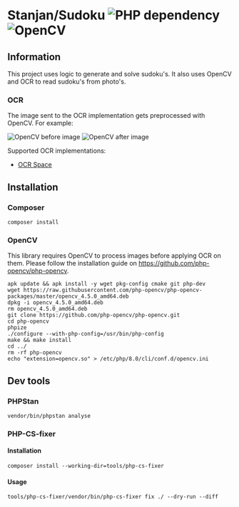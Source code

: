 # Stanjan/Sudoku ![PHP dependency](https://img.shields.io/badge/php-%3E%3D8.0-blue) ![OpenCV](https://img.shields.io/badge/opencv-%5E4.5-blue)

## Information
This project uses logic to generate and solve sudoku's. It also uses OpenCV and OCR to read sudoku's from photo's.

### OCR
The image sent to the OCR implementation gets preprocessed with OpenCV. For example:

![OpenCV before image](https://gitlab.com/Stanjan/sudoku/-/raw/master/tests/images/sudoku-photo-2.jpg)
![OpenCV after image](https://gitlab.com/Stanjan/sudoku/-/raw/master/tests/images/sudoku-photo-2-ocr.jpg)

Supported OCR implementations:
* [OCR Space](https://ocr.space/ocrapi)

## Installation

### Composer
```
composer install
```

### OpenCV
This library requires OpenCV to process images before applying OCR on them. Please follow the installation guide on https://github.com/php-opencv/php-opencv.
```
apk update && apk install -y wget pkg-config cmake git php-dev
wget https://raw.githubusercontent.com/php-opencv/php-opencv-packages/master/opencv_4.5.0_amd64.deb
dpkg -i opencv_4.5.0_amd64.deb
rm opencv_4.5.0_amd64.deb
git clone https://github.com/php-opencv/php-opencv.git
cd php-opencv
phpize
./configure --with-php-config=/usr/bin/php-config
make && make install
cd ../
rm -rf php-opencv
echo "extension=opencv.so" > /etc/php/8.0/cli/conf.d/opencv.ini
```

## Dev tools

### PHPStan
```
vendor/bin/phpstan analyse
```

### PHP-CS-fixer
#### Installation
```
composer install --working-dir=tools/php-cs-fixer
```

#### Usage
```
tools/php-cs-fixer/vendor/bin/php-cs-fixer fix ./ --dry-run --diff
```